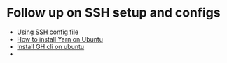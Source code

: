 # Follow up on SSH setup and configs
- [Using SSH config file](https://linuxize.com/post/using-the-ssh-config-file/)
- [How to install Yarn on Ubuntu](https://linuxize.com/post/how-to-install-yarn-on-ubuntu-18-04/)
- [Install GH cli on ubuntu](https://www.techiediaries.com/install-github-cli-ubuntu-20/)
-
